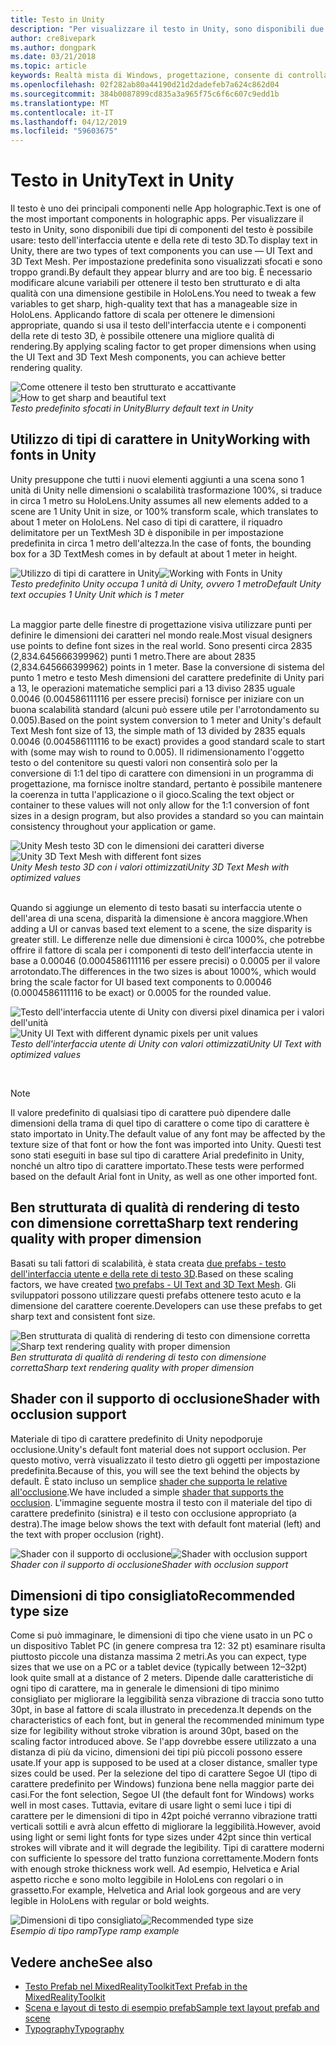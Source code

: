 ```yaml
---
title: Testo in Unity
description: "Per visualizzare il testo in Unity, sono disponibili due tipi di componenti del testo è possibile usare: testo dell'interfaccia utente e della rete di testo 3D."
author: cre8ivepark
ms.author: dongpark
ms.date: 03/21/2018
ms.topic: article
keywords: Realtà mista di Windows, progettazione, consente di controllare, tipo di carattere, tipografia, dell'interfaccia utente, esperienza utente
ms.openlocfilehash: 02f282ab80a44190d21d2dadefeb7a624c862d04
ms.sourcegitcommit: 384b0087899cd835a3a965f75c6f6c607c9edd1b
ms.translationtype: MT
ms.contentlocale: it-IT
ms.lasthandoff: 04/12/2019
ms.locfileid: "59603675"
---
```

# <a name="text-in-unity"></a><span data-ttu-id="3c688-104">Testo in Unity</span><span class="sxs-lookup"><span data-stu-id="3c688-104">Text in Unity</span></span>

<span data-ttu-id="3c688-105">Il testo è uno dei principali componenti nelle App holographic.</span><span class="sxs-lookup"><span data-stu-id="3c688-105">Text is one of the most important components in holographic apps.</span></span> <span data-ttu-id="3c688-106">Per visualizzare il testo in Unity, sono disponibili due tipi di componenti del testo è possibile usare: testo dell'interfaccia utente e della rete di testo 3D.</span><span class="sxs-lookup"><span data-stu-id="3c688-106">To display text in Unity, there are two types of text components you can use — UI Text and 3D Text Mesh.</span></span> <span data-ttu-id="3c688-107">Per impostazione predefinita sono visualizzati sfocati e sono troppo grandi.</span><span class="sxs-lookup"><span data-stu-id="3c688-107">By default they appear blurry and are too big.</span></span> <span data-ttu-id="3c688-108">È necessario modificare alcune variabili per ottenere il testo ben strutturato e di alta qualità con una dimensione gestibile in HoloLens.</span><span class="sxs-lookup"><span data-stu-id="3c688-108">You need to tweak a few variables to get sharp, high-quality text that has a manageable size in HoloLens.</span></span> <span data-ttu-id="3c688-109">Applicando fattore di scala per ottenere le dimensioni appropriate, quando si usa il testo dell'interfaccia utente e i componenti della rete di testo 3D, è possibile ottenere una migliore qualità di rendering.</span><span class="sxs-lookup"><span data-stu-id="3c688-109">By applying scaling factor to get proper dimensions when using the UI Text and 3D Text Mesh components, you can achieve better rendering quality.</span></span>

<span data-ttu-id="3c688-110">![Come ottenere il testo ben strutturato e accattivante](images/hug-text-02-640px.png)</span><span class="sxs-lookup"><span data-stu-id="3c688-110">![How to get sharp and beautiful text](images/hug-text-02-640px.png)</span></span><br>
<span data-ttu-id="3c688-111">*Testo predefinito sfocati in Unity*</span><span class="sxs-lookup"><span data-stu-id="3c688-111">*Blurry default text in Unity*</span></span>

## <a name="working-with-fonts-in-unity"></a><span data-ttu-id="3c688-112">Utilizzo di tipi di carattere in Unity</span><span class="sxs-lookup"><span data-stu-id="3c688-112">Working with fonts in Unity</span></span>

<span data-ttu-id="3c688-113">Unity presuppone che tutti i nuovi elementi aggiunti a una scena sono 1 unità di Unity nelle dimensioni o scalabilità trasformazione 100%, si traduce in circa 1 metro su HoloLens.</span><span class="sxs-lookup"><span data-stu-id="3c688-113">Unity assumes all new elements added to a scene are 1 Unity Unit in size, or 100% transform scale, which translates to about 1 meter on HoloLens.</span></span> <span data-ttu-id="3c688-114">Nel caso di tipi di carattere, il riquadro delimitatore per un TextMesh 3D è disponibile in per impostazione predefinita in circa 1 metro dell'altezza.</span><span class="sxs-lookup"><span data-stu-id="3c688-114">In the case of fonts, the bounding box for a 3D TextMesh comes in by default at about 1 meter in height.</span></span>

<span data-ttu-id="3c688-115">![Utilizzo di tipi di carattere in Unity](images/640px-hug-text-03.png)</span><span class="sxs-lookup"><span data-stu-id="3c688-115">![Working with Fonts in Unity](images/640px-hug-text-03.png)</span></span><br>
<span data-ttu-id="3c688-116">*Testo predefinito Unity occupa 1 unità di Unity, ovvero 1 metro*</span><span class="sxs-lookup"><span data-stu-id="3c688-116">*Default Unity text occupies 1 Unity Unit which is 1 meter*</span></span>

<br>
<span data-ttu-id="3c688-117">La maggior parte delle finestre di progettazione visiva utilizzare punti per definire le dimensioni dei caratteri nel mondo reale.</span><span class="sxs-lookup"><span data-stu-id="3c688-117">Most visual designers use points to define font sizes in the real world.</span></span> <span data-ttu-id="3c688-118">Sono presenti circa 2835 (2,834.645666399962) punti 1 metro.</span><span class="sxs-lookup"><span data-stu-id="3c688-118">There are about 2835 (2,834.645666399962) points in 1 meter.</span></span> <span data-ttu-id="3c688-119">Base la conversione di sistema del punto 1 metro e testo Mesh dimensioni del carattere predefinite di Unity pari a 13, le operazioni matematiche semplici pari a 13 diviso 2835 uguale 0.0046 (0.004586111116 per essere precisi) fornisce per iniziare con un buona scalabilità standard (alcuni può essere utile per l'arrotondamento su 0.005).</span><span class="sxs-lookup"><span data-stu-id="3c688-119">Based on the point system conversion to 1 meter and Unity's default Text Mesh font size of 13, the simple math of 13 divided by 2835 equals 0.0046 (0.004586111116 to be exact) provides a good standard scale to start with (some may wish to round to 0.005).</span></span> <span data-ttu-id="3c688-120">Il ridimensionamento l'oggetto testo o del contenitore su questi valori non consentirà solo per la conversione di 1:1 del tipo di carattere con dimensioni in un programma di progettazione, ma fornisce inoltre standard, pertanto è possibile mantenere la coerenza in tutta l'applicazione o il gioco.</span><span class="sxs-lookup"><span data-stu-id="3c688-120">Scaling the text object or container to these values will not only allow for the 1:1 conversion of font sizes in a design program, but also provides a standard so you can maintain consistency throughout your application or game.</span></span>

<span data-ttu-id="3c688-121">![Unity Mesh testo 3D con le dimensioni dei caratteri diverse](images/hug-text-05-1000px.png)</span><span class="sxs-lookup"><span data-stu-id="3c688-121">![Unity 3D Text Mesh with different font sizes](images/hug-text-05-1000px.png)</span></span><br>
<span data-ttu-id="3c688-122">*Unity Mesh testo 3D con i valori ottimizzati*</span><span class="sxs-lookup"><span data-stu-id="3c688-122">*Unity 3D Text Mesh with optimized values*</span></span>

<br>
<span data-ttu-id="3c688-123">Quando si aggiunge un elemento di testo basati su interfaccia utente o dell'area di una scena, disparità la dimensione è ancora maggiore.</span><span class="sxs-lookup"><span data-stu-id="3c688-123">When adding a UI or canvas based text element to a scene, the size disparity is greater still.</span></span> <span data-ttu-id="3c688-124">Le differenze nelle due dimensioni è circa 1000%, che potrebbe offrire il fattore di scala per i componenti di testo dell'interfaccia utente in base a 0.00046 (0.0004586111116 per essere precisi) o 0.0005 per il valore arrotondato.</span><span class="sxs-lookup"><span data-stu-id="3c688-124">The differences in the two sizes is about 1000%, which would bring the scale factor for UI based text components to 0.00046 (0.0004586111116 to be exact) or 0.0005 for the rounded value.</span></span>

<span data-ttu-id="3c688-125">![Testo dell'interfaccia utente di Unity con diversi pixel dinamica per i valori dell'unità](images/hug-text-04-1000px.png)</span><span class="sxs-lookup"><span data-stu-id="3c688-125">![Unity UI Text with different dynamic pixels per unit values](images/hug-text-04-1000px.png)</span></span><br>
<span data-ttu-id="3c688-126">*Testo dell'interfaccia utente di Unity con valori ottimizzati*</span><span class="sxs-lookup"><span data-stu-id="3c688-126">*Unity UI Text with optimized values*</span></span>

<br>

>[!NOTE]
><span data-ttu-id="3c688-127">Il valore predefinito di qualsiasi tipo di carattere può dipendere dalle dimensioni della trama di quel tipo di carattere o come tipo di carattere è stato importato in Unity.</span><span class="sxs-lookup"><span data-stu-id="3c688-127">The default value of any font may be affected by the texture size of that font or how the font was imported into Unity.</span></span> <span data-ttu-id="3c688-128">Questi test sono stati eseguiti in base sul tipo di carattere Arial predefinito in Unity, nonché un altro tipo di carattere importato.</span><span class="sxs-lookup"><span data-stu-id="3c688-128">These tests were performed based on the default Arial font in Unity, as well as one other imported font.</span></span>

## <a name="sharp-text-rendering-quality-with-proper-dimension"></a><span data-ttu-id="3c688-129">Ben strutturata di qualità di rendering di testo con dimensione corretta</span><span class="sxs-lookup"><span data-stu-id="3c688-129">Sharp text rendering quality with proper dimension</span></span>

<span data-ttu-id="3c688-130">Basati su tali fattori di scalabilità, è stata creata [due prefabs - testo dell'interfaccia utente e della rete di testo 3D](https://github.com/Microsoft/MixedRealityToolkit-Unity/tree/htk_release/Assets/HoloToolkit/UX/Prefabs).</span><span class="sxs-lookup"><span data-stu-id="3c688-130">Based on these scaling factors, we have created [two prefabs - UI Text and 3D Text Mesh](https://github.com/Microsoft/MixedRealityToolkit-Unity/tree/htk_release/Assets/HoloToolkit/UX/Prefabs).</span></span> <span data-ttu-id="3c688-131">Gli sviluppatori possono utilizzare questi prefabs ottenere testo acuto e la dimensione del carattere coerente.</span><span class="sxs-lookup"><span data-stu-id="3c688-131">Developers can use these prefabs to get sharp text and consistent font size.</span></span>

<span data-ttu-id="3c688-132">![Ben strutturata di qualità di rendering di testo con dimensione corretta](images/hug-text-06-1000px.png)</span><span class="sxs-lookup"><span data-stu-id="3c688-132">![Sharp text rendering quality with proper dimension](images/hug-text-06-1000px.png)</span></span><br>
<span data-ttu-id="3c688-133">*Ben strutturata di qualità di rendering di testo con dimensione corretta*</span><span class="sxs-lookup"><span data-stu-id="3c688-133">*Sharp text rendering quality with proper dimension*</span></span>

## <a name="shader-with-occlusion-support"></a><span data-ttu-id="3c688-134">Shader con il supporto di occlusione</span><span class="sxs-lookup"><span data-stu-id="3c688-134">Shader with occlusion support</span></span>

<span data-ttu-id="3c688-135">Materiale di tipo di carattere predefinito di Unity nepodporuje occlusione.</span><span class="sxs-lookup"><span data-stu-id="3c688-135">Unity's default font material does not support occlusion.</span></span> <span data-ttu-id="3c688-136">Per questo motivo, verrà visualizzato il testo dietro gli oggetti per impostazione predefinita.</span><span class="sxs-lookup"><span data-stu-id="3c688-136">Because of this, you will see the text behind the objects by default.</span></span> <span data-ttu-id="3c688-137">È stato incluso un semplice [shader che supporta le relative all'occlusione](https://github.com/Microsoft/MixedRealityToolkit-Unity/tree/htk_release/Assets/HoloToolkit/UX/Shaders).</span><span class="sxs-lookup"><span data-stu-id="3c688-137">We have included a simple [shader that supports the occlusion](https://github.com/Microsoft/MixedRealityToolkit-Unity/tree/htk_release/Assets/HoloToolkit/UX/Shaders).</span></span> <span data-ttu-id="3c688-138">L'immagine seguente mostra il testo con il materiale del tipo di carattere predefinito (sinistra) e il testo con occlusione appropriato (a destra).</span><span class="sxs-lookup"><span data-stu-id="3c688-138">The image below shows the text with default font material (left) and the text with proper occlusion (right).</span></span>

<span data-ttu-id="3c688-139">![Shader con il supporto di occlusione](images/hug-text-07-1000px.png)</span><span class="sxs-lookup"><span data-stu-id="3c688-139">![Shader with occlusion support](images/hug-text-07-1000px.png)</span></span><br>
<span data-ttu-id="3c688-140">*Shader con il supporto di occlusione*</span><span class="sxs-lookup"><span data-stu-id="3c688-140">*Shader with occlusion support*</span></span>

## <a name="recommended-type-size"></a><span data-ttu-id="3c688-141">Dimensioni di tipo consigliato</span><span class="sxs-lookup"><span data-stu-id="3c688-141">Recommended type size</span></span>

<span data-ttu-id="3c688-142">Come si può immaginare, le dimensioni di tipo che viene usato in un PC o un dispositivo Tablet PC (in genere compresa tra 12: 32 pt) esaminare risulta piuttosto piccole una distanza massima 2 metri.</span><span class="sxs-lookup"><span data-stu-id="3c688-142">As you can expect, type sizes that we use on a PC or a tablet device (typically between 12–32pt) look quite small at a distance of 2 meters.</span></span> <span data-ttu-id="3c688-143">Dipende dalle caratteristiche di ogni tipo di carattere, ma in generale le dimensioni di tipo minimo consigliato per migliorare la leggibilità senza vibrazione di traccia sono tutto 30pt, in base al fattore di scala illustrato in precedenza.</span><span class="sxs-lookup"><span data-stu-id="3c688-143">It depends on the characteristics of each font, but in general the recommended minimum type size for legibility without stroke vibration is around 30pt, based on the scaling factor introduced above.</span></span> <span data-ttu-id="3c688-144">Se l'app dovrebbe essere utilizzato a una distanza di più da vicino, dimensioni dei tipi più piccoli possono essere usate.</span><span class="sxs-lookup"><span data-stu-id="3c688-144">If your app is supposed to be used at a closer distance, smaller type sizes could be used.</span></span> <span data-ttu-id="3c688-145">Per la selezione del tipo di carattere Segoe UI (tipo di carattere predefinito per Windows) funziona bene nella maggior parte dei casi.</span><span class="sxs-lookup"><span data-stu-id="3c688-145">For the font selection, Segoe UI (the default font for Windows) works well in most cases.</span></span> <span data-ttu-id="3c688-146">Tuttavia, evitare di usare light o semi luce i tipi di carattere per le dimensioni di tipo in 42pt poiché verranno vibrazione tratti verticali sottili e avrà alcun effetto di migliorare la leggibilità.</span><span class="sxs-lookup"><span data-stu-id="3c688-146">However, avoid using light or semi light fonts for type sizes under 42pt since thin vertical strokes will vibrate and it will degrade the legibility.</span></span> <span data-ttu-id="3c688-147">Tipi di carattere moderni con sufficiente lo spessore del tratto funziona correttamente.</span><span class="sxs-lookup"><span data-stu-id="3c688-147">Modern fonts with enough stroke thickness work well.</span></span> <span data-ttu-id="3c688-148">Ad esempio, Helvetica e Arial aspetto ricche e sono molto leggibile in HoloLens con regolari o in grassetto.</span><span class="sxs-lookup"><span data-stu-id="3c688-148">For example, Helvetica and Arial look gorgeous and are very legible in HoloLens with regular or bold weights.</span></span>

<span data-ttu-id="3c688-149">![Dimensioni di tipo consigliato](images/hug-text-08-1000px.png)</span><span class="sxs-lookup"><span data-stu-id="3c688-149">![Recommended type size](images/hug-text-08-1000px.png)</span></span><br>
<span data-ttu-id="3c688-150">*Esempio di tipo ramp*</span><span class="sxs-lookup"><span data-stu-id="3c688-150">*Type ramp example*</span></span>

## <a name="see-also"></a><span data-ttu-id="3c688-151">Vedere anche</span><span class="sxs-lookup"><span data-stu-id="3c688-151">See also</span></span>
* [<span data-ttu-id="3c688-152">Testo Prefab nel MixedRealityToolkit</span><span class="sxs-lookup"><span data-stu-id="3c688-152">Text Prefab in the MixedRealityToolkit</span></span>](https://github.com/Microsoft/MixedRealityToolkit-Unity/tree/htk_release/Assets/HoloToolkit/UX/Prefabs)
* [<span data-ttu-id="3c688-153">Scena e layout di testo di esempio prefab</span><span class="sxs-lookup"><span data-stu-id="3c688-153">Sample text layout prefab and scene</span></span>](https://github.com/Microsoft/MixedRealityToolkit-Unity/tree/htk_release/Assets/HoloToolkit-Examples/UX/Scenes)
* [<span data-ttu-id="3c688-154">Typography</span><span class="sxs-lookup"><span data-stu-id="3c688-154">Typography</span></span>](typography.md)

 

